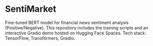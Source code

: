 # SentiMarket
Fine-tuned BERT model for financial news sentiment analysis (Positive/Negative). This repository includes the training scripts and an interactive Gradio demo hosted on Hugging Face Spaces. Tech stack: TensorFlow, Transformers, Gradio.
